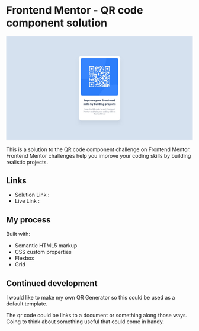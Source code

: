 # Frontend Mentor - QR code component solution

![FrontendMentor Challenge](design/desktop-design.jpg)

This is a solution to the QR code component challenge on Frontend Mentor. Frontend Mentor challenges help you improve your coding skills by building realistic projects.


## Links
- Solution Link : 
- Live Link : 
## My process

Built with:
- Semantic HTML5 markup
- CSS custom properties
- Flexbox
- Grid

## Continued development
I would like to make my own QR Generator so this could be used as a default template.

The qr code could be links to a document or something along those ways. Going to think about something useful that could come in handy.

